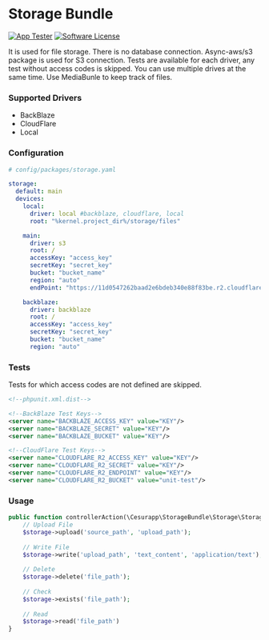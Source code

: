 # Storage Bundle

[![App Tester](https://github.com/cesurapp/storage-bundle/actions/workflows/testing.yaml/badge.svg)](https://github.com/cesurapp/storage-bundle/actions/workflows/testing.yaml)
[![Software License](https://img.shields.io/badge/license-MIT-brightgreen.svg?logo=Unlicense)](LICENSE.md)

It is used for file storage. There is no database connection.
Async-aws/s3 package is used for S3 connection.
Tests are available for each driver, any test without access codes is skipped.
You can use multiple drives at the same time. Use MediaBunle to keep track of files.

### Supported Drivers

* BackBlaze
* CloudFlare
* Local

### Configuration

```yaml
# config/packages/storage.yaml

storage:
  default: main
  devices:
    local:
      driver: local #backblaze, cloudflare, local
      root: "%kernel.project_dir%/storage/files"

    main:
      driver: s3
      root: /
      accessKey: "access_key"
      secretKey: "secret_key"
      bucket: "bucket_name"
      region: "auto"
      endPoint: "https://11d0547262baad2e6bdeb340e88f83be.r2.cloudflarestorage.com"

    backblaze:
      driver: backblaze
      root: /
      accessKey: "access_key"
      secretKey: "secret_key"
      bucket: "bucket_name"
      region: "auto"
```

### Tests

Tests for which access codes are not defined are skipped.

```xml
<!--phpunit.xml.dist-->

<!--BackBlaze Test Keys-->
<server name="BACKBLAZE_ACCESS_KEY" value="KEY"/>
<server name="BACKBLAZE_SECRET" value="KEY"/>
<server name="BACKBLAZE_BUCKET" value="KEY"/>

<!--CloudFlare Test Keys-->
<server name="CLOUDFLARE_R2_ACCESS_KEY" value="KEY"/>
<server name="CLOUDFLARE_R2_SECRET" value="KEY"/>
<server name="CLOUDFLARE_R2_ENDPOINT" value="KEY"/>
<server name="CLOUDFLARE_R2_BUCKET" value="unit-test"/>
```

### Usage

```php
public function controllerAction(\Cesurapp\StorageBundle\Storage\Storage $storage) {
    // Upload File
    $storage->upload('source_path', 'upload_path');
    
    // Write File
    $storage->write('upload_path', 'text_content', 'application/text');
    
    // Delete
    $storage->delete('file_path');
    
    // Check
    $storage->exists('file_path');
    
    // Read
    $storage->read('file_path')
}
```